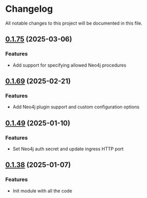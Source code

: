 # Changelog

All notable changes to this project will be documented in this file.

## [0.1.75]() (2025-03-06)

### Features

* Add support for specifying allowed Neo4j procedures

## [0.1.69]() (2025-02-21)

### Features

* Add Neo4j plugin support and custom configuration options

## [0.1.49]() (2025-01-10)

### Features

* Set Neo4j auth secret and update ingress HTTP port

## [0.1.38]() (2025-01-07)

### Features

* Init module with all the code

